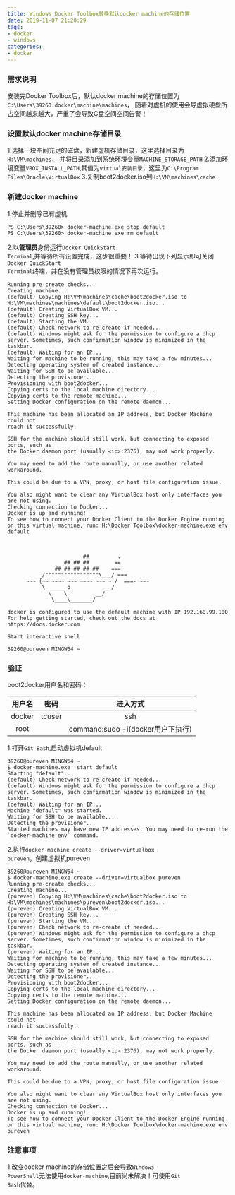 ```yaml
---
title: Windows Docker Toolbox替换默认docker machine的存储位置
date: 2019-11-07 21:20:29
tags:
- docker
- windows
categories:
- docker
---
```


### 需求说明 ###
安装完Docker Toolbox后，默认docker machine的存储位置为<code>C:\Users\39260\.docker\machine\machines</code>，
随着对虚机的使用会导虚拟硬盘所占空间越来越大，严重了会导致C盘空间空间告警！

<!-- more -->

### 设置默认docker machine存储目录 ###
1.选择一块空间充足的磁盘，新建虚机存储目录，这里选择目录为<code>H:\VM\machines</code>，
并将目录添加到系统环境变量<code>MACHINE_STORAGE_PATH</code>
2.添加环境变量<code>VBOX_INSTALL_PATH</code>,其值为<code>virtual安装目录</code>，这里为<code>C:\Program Files\Oracle\VirtualBox</code>
3.复制boot2docker.iso到<code>H:\VM\machines\cache</code>

### 新建docker machine ###
1.停止并删除已有虚机
```
PS C:\Users\39260> docker-machine.exe stop default
PS C:\Users\39260> docker-machine.exe rm default
```
2.以**管理员**身份运行<code>Docker QuickStart Terminal</code>,并等待所有设置完成，这步很重要！
3.等待出现下列显示即可关闭<code>Docker QuickStart Terminal</code>终端，并在没有管理员权限的情况下再次运行。
```
Running pre-create checks...
Creating machine...
(default) Copying H:\VM\machines\cache\boot2docker.iso to H:\VM\machines\machines\default\boot2docker.iso...
(default) Creating VirtualBox VM...
(default) Creating SSH key...
(default) Starting the VM...
(default) Check network to re-create if needed...
(default) Windows might ask for the permission to configure a dhcp server. Sometimes, such confirmation window is minimized in the taskbar.
(default) Waiting for an IP...
Waiting for machine to be running, this may take a few minutes...
Detecting operating system of created instance...
Waiting for SSH to be available...
Detecting the provisioner...
Provisioning with boot2docker...
Copying certs to the local machine directory...
Copying certs to the remote machine...
Setting Docker configuration on the remote daemon...

This machine has been allocated an IP address, but Docker Machine could not
reach it successfully.

SSH for the machine should still work, but connecting to exposed ports, such as
the Docker daemon port (usually <ip>:2376), may not work properly.

You may need to add the route manually, or use another related workaround.

This could be due to a VPN, proxy, or host file configuration issue.

You also might want to clear any VirtualBox host only interfaces you are not using.
Checking connection to Docker...
Docker is up and running!
To see how to connect your Docker Client to the Docker Engine running on this virtual machine, run: H:\Docker Toolbox\docker-machine.exe env default



                        ##         .
                  ## ## ##        ==
               ## ## ## ## ##    ===
           /"""""""""""""""""\___/ ===
      ~~~ {~~ ~~~~ ~~~ ~~~~ ~~~ ~ /  ===- ~~~
           \______ o           __/
             \    \         __/
              \____\_______/

docker is configured to use the default machine with IP 192.168.99.100
For help getting started, check out the docs at https://docs.docker.com

Start interactive shell

39260@pureven MINGW64 ~
```

### 验证 ###
boot2docker用户名和密码：

| 用户名 | 密码 | 进入方式 |
| :----: | :----: | :----:|
| docker | tcuser | ssh |
| root |  | command:sudo -i(docker用户下执行) |

1.打开<code>Git Bash</code>,启动虚拟机default
```
39260@pureven MINGW64 ~
$ docker-machine.exe  start default
Starting "default"...
(default) Check network to re-create if needed...
(default) Windows might ask for the permission to configure a dhcp server. Sometimes, such confirmation window is minimized in the taskbar.
(default) Waiting for an IP...
Machine "default" was started.
Waiting for SSH to be available...
Detecting the provisioner...
Started machines may have new IP addresses. You may need to re-run the `docker-machine env` command.

```
2.执行<code>docker-machine create --driver=virtualbox pureven</code>，创建虚拟机pureven
```
39260@pureven MINGW64 ~
$ docker-machine.exe create --driver=virtualbox pureven
Running pre-create checks...
Creating machine...
(pureven) Copying H:\VM\machines\cache\boot2docker.iso to H:\VM\machines\machines\pureven\boot2docker.iso...
(pureven) Creating VirtualBox VM...
(pureven) Creating SSH key...
(pureven) Starting the VM...
(pureven) Check network to re-create if needed...
(pureven) Windows might ask for the permission to configure a dhcp server. Sometimes, such confirmation window is minimized in the taskbar.
(pureven) Waiting for an IP...
Waiting for machine to be running, this may take a few minutes...
Detecting operating system of created instance...
Waiting for SSH to be available...
Detecting the provisioner...
Provisioning with boot2docker...
Copying certs to the local machine directory...
Copying certs to the remote machine...
Setting Docker configuration on the remote daemon...

This machine has been allocated an IP address, but Docker Machine could not
reach it successfully.

SSH for the machine should still work, but connecting to exposed ports, such as
the Docker daemon port (usually <ip>:2376), may not work properly.

You may need to add the route manually, or use another related workaround.

This could be due to a VPN, proxy, or host file configuration issue.

You also might want to clear any VirtualBox host only interfaces you are not using.
Checking connection to Docker...
Docker is up and running!
To see how to connect your Docker Client to the Docker Engine running on this virtual machine, run: H:\Docker Toolbox\docker-machine.exe env pureven

```

### 注意事项 ###
1.改变docker machine的存储位置之后会导致<code>Windows PowerShell</code>无法使用<code>docker-machine</code>,目前尚未解决！可使用<code>Git Bash</code>代替。
